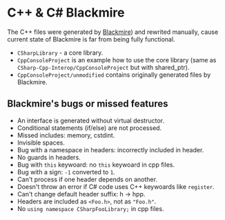 # C++ & C# Blackmire

The C++ files were generated by [Blackmire](https://github.com/ActiveMesa/Blackmire)) and rewrited manually, cause current state of Blackmire is far from being fully functional. 

* `CSharpLibrary` - a core library.
* `CppConsoleProject` is an example how to use the core library (same as `CSharp-Cpp-Interop/CppConsoleProject` but with shared_ptr).
* `CppConsoleProject/unmodified` contains originally generated files by Blackmire.

## Blackmire's bugs or missed features
- An interface is generated without virtual destructor.
- Conditional statements (if/else) are not processed.
- Missed includes: memory, cstdint.
- Invisible spaces.
- Bug with a namespace in headers: incorrectly included in header.
- No guards in headers.
- Bug with `this` keywoard: no `this` keywoard in cpp files.
- Bug with a sign: `-1` converted to `1`.
- Can't process if one header depends on another.
- Doesn't throw an error if C# code uses C++ keywoards like `register`.
- Can't change default header suffix: h -> hpp.
- Headers are included as `<Foo.h>`, not as `"Foo.h"`.
- No `using namespace CSharpFooLibrary;` in cpp files.
